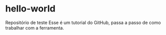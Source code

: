 # hello-world
Repositório de teste
Esse é um tutorial do GitHub, passa a passo de como trabalhar com a ferramenta.
